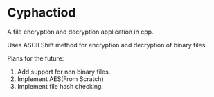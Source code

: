 # Cyphactiod
A file encryption and decryption application in cpp.

Uses ASCII Shift method for encryption and decryption of binary files.

Plans for the future:
1. Add support for non binary files.
2. Implement AES(From Scratch)
3. Implement file hash checking.
